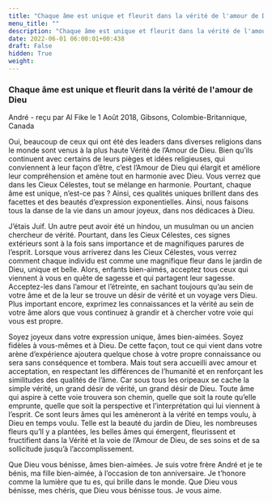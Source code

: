 ```yaml
---
title: "Chaque âme est unique et fleurit dans la vérité de l'amour de Dieu"
menu_title: ""
description: "Chaque âme est unique et fleurit dans la vérité de l'amour de Dieu"
date: 2022-06-01 06:00:01+00:438
draft: False
hidden: True
weight:
---
```

### Chaque âme est unique et fleurit dans la vérité de l'amour de Dieu

André - reçu par Al Fike le 1 Août 2018, Gibsons, Colombie-Britannique, Canada

Oui, beaucoup de ceux qui ont été des leaders dans diverses religions dans le monde sont venus à la plus haute Vérité de l’Amour de Dieu. Bien qu’ils continuent avec certains de leurs pièges et idées religieuses, qui conviennent à leur façon d’être, c’est l’Amour de Dieu qui élargit et améliore leur compréhension et amène tout en harmonie avec Dieu. Vous verrez que dans les Cieux Célestes, tout se mélange en harmonie. Pourtant, chaque âme est unique, n’est-ce pas ? Ainsi, ces qualités uniques brillent dans des facettes et des beautés d’expression exponentielles. Ainsi, nous faisons tous la danse de la vie dans un amour joyeux, dans nos dédicaces à Dieu.

J’étais Juif. Un autre peut avoir été un hindou, un musulman ou un ancien chercheur de vérité. Pourtant, dans les Cieux Célestes, ces signes extérieurs sont à la fois sans importance et de magnifiques parures de l’esprit. Lorsque vous arriverez dans les Cieux Célestes, vous verrez comment chaque individu est comme une magnifique fleur dans le jardin de Dieu, unique et belle. Alors, enfants bien-aimés, acceptez tous ceux qui viennent à vous en quête de sagesse et qui partagent leur sagesse. Acceptez-les dans l’amour et l’étreinte, en sachant toujours qu’au sein de votre âme et de la leur se trouve un désir de vérité et un voyage vers Dieu. Plus important encore, exprimez les connaissances et la vérité au sein de votre âme alors que vous continuez à grandir et à chercher votre voie qui vous est propre.

Soyez joyeux dans votre expression unique, âmes bien-aimées. Soyez fidèles à vous-mêmes et à Dieu. De cette façon, tout ce qui vient dans votre arène d’expérience ajoutera quelque chose à votre propre connaissance ou sera sans conséquence et tombera. Mais tout sera accueilli avec amour et acceptation, en respectant les différences de l’humanité et en renforçant les similitudes des qualités de l’âme. Car sous tous les oripeaux se cache la simple vérité, un grand désir de vérité, un grand désir de Dieu. Toute âme qui aspire à cette voie trouvera son chemin, quelle que soit la route qu’elle emprunte, quelle que soit la perspective et l’interprétation qui lui viennent à l’esprit. Ce sont leurs âmes qui les amèneront à la vérité en temps voulu, à Dieu en temps voulu. Telle est la beauté du jardin de Dieu, les nombreuses fleurs qu’Il y a plantées, les belles âmes qui émergent, fleurissent et fructifient dans la Vérité et la voie de l’Amour de Dieu, de ses soins et de sa sollicitude jusqu’à l’accomplissement.

Que Dieu vous bénisse, âmes bien-aimées. Je suis votre frère André et je te bénis, ma fille bien-aimée, à l’occasion de ton anniversaire. Je t’honore comme la lumière que tu es, qui brille dans le monde. Que Dieu vous bénisse, mes chéris, que Dieu vous bénisse tous. Je vous aime.



